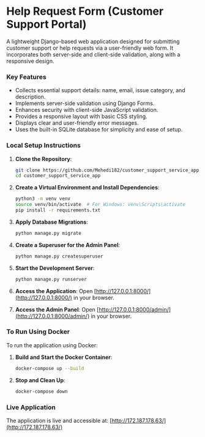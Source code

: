 # Help Request Form (Customer Support Portal)

A lightweight Django-based web application designed for submitting customer support or help requests via a user-friendly web form. It incorporates both server-side and client-side validation, along with a responsive design.

### Key Features
- Collects essential support details: name, email, issue category, and description.
- Implements server-side validation using Django Forms.
- Enhances security with client-side JavaScript validation.
- Provides a responsive layout with basic CSS styling.
- Displays clear and user-friendly error messages.
- Uses the built-in SQLite database for simplicity and ease of setup.

### Local Setup Instructions

1. **Clone the Repository**:
    ```bash
    git clone https://github.com/Mehedi182/customer_support_service_app.git
    cd customer_support_service_app
    ```

2. **Create a Virtual Environment and Install Dependencies**:
    ```bash
    python3 -m venv venv
    source venv/bin/activate  # For Windows: venv\Scripts\activate
    pip install -r requirements.txt
    ```

3. **Apply Database Migrations**:
    ```bash
    python manage.py migrate
    ```

4. **Create a Superuser for the Admin Panel**:
    ```bash
    python manage.py createsuperuser
    ```

5. **Start the Development Server**:
    ```bash
    python manage.py runserver
    ```

6. **Access the Application**:
    Open [http://127.0.0.1:8000/](http://127.0.0.1:8000/) in your browser.

7. **Access the Admin Panel**:
    Open [http://127.0.0.1:8000/admin/](http://127.0.0.1:8000/admin/) in your browser.

### To Run Using Docker

To run the application using Docker:

1. **Build and Start the Docker Container**:
    ```bash
    docker-compose up --build
    ```

2. **Stop and Clean Up**:
    ```bash
    docker-compose down
    ```
### Live Application

The application is live and accessible at: [http://172.187.178.63/](http://172.187.178.63/)
